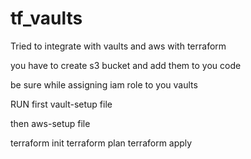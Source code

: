 # tf_vaults
Tried to integrate with vaults and aws with terraform


you have to create s3 bucket and add them to you code


be sure while assigning iam role to you vaults

RUN first vault-setup file

then aws-setup file


terraform init
terraform plan
terraform apply
